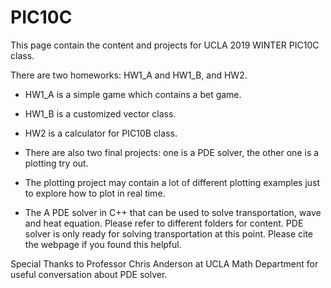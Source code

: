 # PIC10C
This page contain the content and projects for UCLA 2019 WINTER PIC10C class.

There are two homeworks: HW1_A and HW1_B, and HW2. 

* HW1_A is a simple game which contains a bet game.
* HW1_B is a customized vector class.
* HW2 is a calculator for PIC10B class.

* There are also two final projects: one is a PDE solver, the other one is a plotting try out.
* The plotting project may contain a lot of different plotting examples just to explore how to plot in real time.
* The A PDE solver in C++ that can be used to solve transportation, wave and heat equation. Please refer to different folders for content. PDE solver is only ready for solving transportation at this point. Please cite the webpage if you found this helpful. 


Special Thanks to Professor Chris Anderson at UCLA Math Department for useful conversation about PDE solver.


